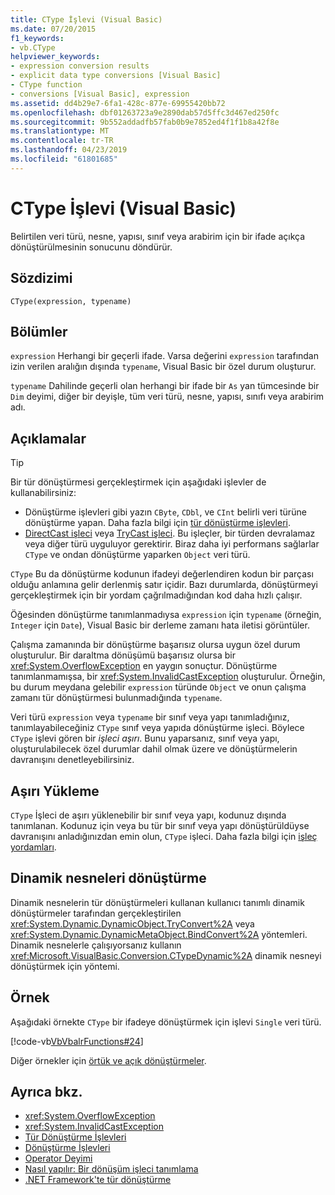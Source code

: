 ```yaml
---
title: CType İşlevi (Visual Basic)
ms.date: 07/20/2015
f1_keywords:
- vb.CType
helpviewer_keywords:
- expression conversion results
- explicit data type conversions [Visual Basic]
- CType function
- conversions [Visual Basic], expression
ms.assetid: dd4b29e7-6fa1-428c-877e-69955420bb72
ms.openlocfilehash: dbf01263723a9e2890dab57d5ffc3d467ed250fc
ms.sourcegitcommit: 9b552addadfb57fab0b9e7852ed4f1f1b8a42f8e
ms.translationtype: MT
ms.contentlocale: tr-TR
ms.lasthandoff: 04/23/2019
ms.locfileid: "61801685"
---
```

# <a name="ctype-function-visual-basic"></a>CType İşlevi (Visual Basic)

Belirtilen veri türü, nesne, yapısı, sınıf veya arabirim için bir ifade açıkça dönüştürülmesinin sonucunu döndürür.

## <a name="syntax"></a>Sözdizimi

```
CType(expression, typename)
```

## <a name="parts"></a>Bölümler

`expression` Herhangi bir geçerli ifade. Varsa değerini `expression` tarafından izin verilen aralığın dışında `typename`, Visual Basic bir özel durum oluşturur.

`typename` Dahilinde geçerli olan herhangi bir ifade bir `As` yan tümcesinde bir `Dim` deyimi, diğer bir deyişle, tüm veri türü, nesne, yapısı, sınıfı veya arabirim adı.

## <a name="remarks"></a>Açıklamalar

> [!TIP]
> Bir tür dönüştürmesi gerçekleştirmek için aşağıdaki işlevler de kullanabilirsiniz:
>
> - Dönüştürme işlevleri gibi yazın `CByte`, `CDbl`, ve `CInt` belirli veri türüne dönüştürme yapan. Daha fazla bilgi için [tür dönüştürme işlevleri](../../../visual-basic/language-reference/functions/type-conversion-functions.md).
> - [DirectCast işleci](../../../visual-basic/language-reference/operators/directcast-operator.md) veya [TryCast işleci](../../../visual-basic/language-reference/operators/trycast-operator.md). Bu işleçler, bir türden devralamaz veya diğer türü uyguluyor gerektirir. Biraz daha iyi performans sağlarlar `CType` ve ondan dönüştürme yaparken `Object` veri türü.

`CType` Bu da dönüştürme kodunun ifadeyi değerlendiren kodun bir parçası olduğu anlamına gelir derlenmiş satır içidir. Bazı durumlarda, dönüştürmeyi gerçekleştirmek için bir yordam çağrılmadığından kod daha hızlı çalışır.

Öğesinden dönüştürme tanımlanmadıysa `expression` için `typename` (örneğin, `Integer` için `Date`), Visual Basic bir derleme zamanı hata iletisi görüntüler.

Çalışma zamanında bir dönüştürme başarısız olursa uygun özel durum oluşturulur. Bir daraltma dönüşümü başarısız olursa bir <xref:System.OverflowException> en yaygın sonuçtur. Dönüştürme tanımlanmamışsa, bir <xref:System.InvalidCastException> oluşturulur. Örneğin, bu durum meydana gelebilir `expression` türünde `Object` ve onun çalışma zamanı tür dönüştürmesi bulunmadığında `typename`.

Veri türü `expression` veya `typename` bir sınıf veya yapı tanımladığınız, tanımlayabileceğiniz `CType` sınıf veya yapıda dönüştürme işleci. Böylece `CType` işlevi gören bir *işleci aşırı*. Bunu yaparsanız, sınıf veya yapı, oluşturulabilecek özel durumlar dahil olmak üzere ve dönüştürmelerin davranışını denetleyebilirsiniz.

## <a name="overloading"></a>Aşırı Yükleme

`CType` İşleci de aşırı yüklenebilir bir sınıf veya yapı, kodunuz dışında tanımlanan. Kodunuz için veya bu tür bir sınıf veya yapı dönüştürüldüyse davranışını anladığınızdan emin olun, `CType` işleci. Daha fazla bilgi için [işleç yordamları](../../../visual-basic/programming-guide/language-features/procedures/operator-procedures.md).

## <a name="converting-dynamic-objects"></a>Dinamik nesneleri dönüştürme

Dinamik nesnelerin tür dönüştürmeleri kullanan kullanıcı tanımlı dinamik dönüştürmeler tarafından gerçekleştirilen <xref:System.Dynamic.DynamicObject.TryConvert%2A> veya <xref:System.Dynamic.DynamicMetaObject.BindConvert%2A> yöntemleri. Dinamik nesnelerle çalışıyorsanız kullanın <xref:Microsoft.VisualBasic.Conversion.CTypeDynamic%2A> dinamik nesneyi dönüştürmek için yöntemi.

## <a name="example"></a>Örnek

Aşağıdaki örnekte `CType` bir ifadeye dönüştürmek için işlevi `Single` veri türü.

[!code-vb[VbVbalrFunctions#24](~/samples/snippets/visualbasic/VS_Snippets_VBCSharp/VbVbalrFunctions/VB/Class1.vb#24)]

Diğer örnekler için [örtük ve açık dönüştürmeler](../../../visual-basic/programming-guide/language-features/data-types/implicit-and-explicit-conversions.md).

## <a name="see-also"></a>Ayrıca bkz.

- <xref:System.OverflowException>
- <xref:System.InvalidCastException>
- [Tür Dönüştürme İşlevleri](../../../visual-basic/language-reference/functions/type-conversion-functions.md)
- [Dönüştürme İşlevleri](../../../visual-basic/language-reference/functions/conversion-functions.md)
- [Operator Deyimi](../../../visual-basic/language-reference/statements/operator-statement.md)
- [Nasıl yapılır: Bir dönüşüm işleci tanımlama](../../../visual-basic/programming-guide/language-features/procedures/how-to-define-a-conversion-operator.md)
- [.NET Framework'te tür dönüştürme](../../../standard/base-types/type-conversion.md)
